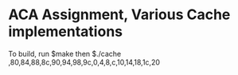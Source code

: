 # ACA Assignment, Various Cache implementations

To build, run $make then $./cache
,80,84,88,8c,90,94,98,9c,0,4,8,c,10,14,18,1c,20